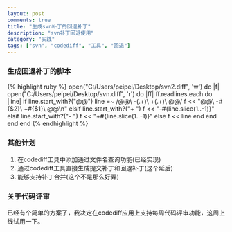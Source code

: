 ```yaml
---
layout: post
comments: true
title: "生成svn补丁的回退补丁"
description: "svn补丁回退使用"
category: "实践"
tags: ["svn", "codediff", "工具", "回退"]
---
```


### 生成回退补丁的脚本
{% highlight ruby %}
open("C:/Users/peipei/Desktop/svn2.diff", 'w') do |f|
    open("C:/Users/peipei/Desktop/svn.diff", 'r') do |ff|
        ff.readlines.each do |line|
            if line.start_with?("@@")
                line =~ /@@\ \-(.+)\ \+(.+)\ @@/
                f << "@@\ \-#{$2}\ \+#{$1}\ @@\n"
            elsif line.start_with?("+ ")
                f << "-#{line.slice(1..-1)}"
            elsif line.start_with?("- ")
                f << "+#{line.slice(1..-1)}"
            else
                f << line
            end
        end
    end
end
{% endhighlight %}

### 其他计划

1. 在codediff工具中添加通过文件名查询功能(已经实现)
2. 通过codediff工具直接生成提交补丁和回退补丁(这个延后)
3. 能够支持补丁合并(这个不是那么好弄)  

### 关于代码评审
已经有个简单的方案了，我决定在codediff应用上支持每周代码评审功能，这周上线试用一下。
